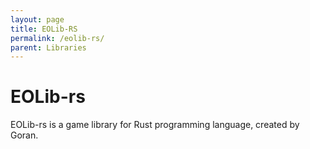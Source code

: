 ```yaml
---
layout: page
title: EOLib-RS
permalink: /eolib-rs/
parent: Libraries
---
```


# EOLib-rs

EOLib-rs is a game library for Rust programming language, created by Goran.